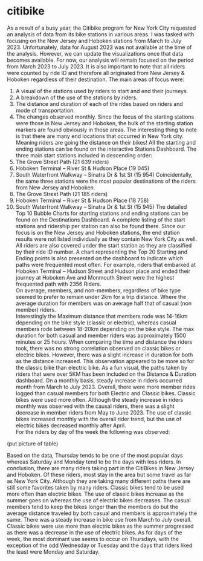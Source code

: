 # citibike

As a result of a busy year, the Citibike program for New York City requested an analysis of data from its bike stations in various areas. I was tasked with focusing on the New Jersey and Hoboken stations from March to July 2023. Unfortunately, data for August 2023 was not available at the time of the analysis. However, we can update the visualizations once that data becomes available. For now, our analysis will remain focused on the period from March 2023 to July 2023.  It is also important to note that all riders were counted by ride ID and therefore all originated from New Jersey & Hoboken regardless of their destination.
The main areas of focus were:
1)	A visual of the stations used by riders to start and end their journeys.
2)	A breakdown of the use of the stations by riders.
3)	The distance and duration of each of the rides based on riders and mode of transportation.
4)	The changes observed monthly.
Since the focus of the starting stations were those in New Jersey and Hoboken, the bulk of the starting station markers are found obviously in those areas.  The interesting thing to note is that there are many end locations that occurred in New York city.  Meaning riders are going the distance on their bikes!  All the starting and ending stations can be found on the interactive Stations Dashboard.
The three main start stations included in descending order:
1)	The Grove Street Path (21 639 riders)
2)	Hoboken Terminal – River St & Hudson Place (19 045)
3)	South Waterfront Walkway – Sinatra Dr & 1st St (15 954)
Coincidentally, the same three stations were the most popular destinations of the riders from New Jersey and Hoboken.   
4)	The Grove Street Path (21 185 riders)
5)	Hoboken Terminal – River St & Hudson Place (18 758)
6)	South Waterfront Walkway – Sinatra Dr & 1st St (15 945)
The detailed Top 10 Bubble Charts for starting stations and ending stations can be found on the Destinations Dashboard.  A complete listing of the start stations and ridership per station can also be found there.  Since our focus is on the New Jersey and Hoboken stations, the end station results were not listed individually as they contain New York City as well.  All riders are also covered under the start station as they are classified by their ride ID number.
A chart representing the Top 20 Starting and Ending points is also presented on the dashboard to indicate which paths were frequented most often.  For example, riders that embarked at Hoboken Terminal – Hudson Street and Hudson place and ended their journey at Hoboken Ave and Monmouth Street were the highest frequented path with 2356 Riders.  
On average, members, and non-members, regardless of bike type seemed to prefer to remain under 2km for a trip distance.  Where the average duration for members was on average half that of casual (non member) riders.  
Interestingly the Maximum distance that members rode was 14-16km depending on the bike style (classic or electric), whereas casual members rode between 18-20km depending on the bike style.  The max duration for both casual and member riders was approximately 1500 minutes or 25 hours. 
When comparing the time and distance the riders took, there was no strong correlation observed on classic bikes or electric bikes.  However, there was a slight increase in duration for both as the distance increased.  This observation appeared to be more so for the classic bike than electric bike. 
As a fun visual, the paths taken by riders that were over 5KM has been included on the Distance & Duration dashboard.
On a monthly basis, steady increase in riders occurred month from March to July 2023.  Overall, there were more member rides logged than casual members for both Electric and Classic bikes.  Classic bikes were used more often.  Although the steady increase in riders monthly was observed with the causal riders, there was a slight decrease in member riders from May to June 2023.  The use of classic bikes increased monthly with the overall rider trend, but the use of electric bikes decreased monthly after April.  
For the riders by day of the week the following was observed:

(put picture of table)

Based on the data, Thursday tends to be one of the most popular days whereas Saturday and Monday tend to be the days with less riders.
In conclusion, there are many riders taking part in the CitiBikes in New Jersey and Hoboken.  Of these riders, most stay in the area but some travel as far as New York City.  Although they are taking many different paths there are still some favorites taken by many riders.  Classic bikes tend to be used more often than electric bikes.  The use of classic bikes increase as the summer goes on whereas the use of electric bikes decreases.  The casual members tend to keep the bikes longer than the members do but the average distance traveled by both casual and members is approximately the same.  There was a steady increase in bike use from March to July overall.  Classic bikes were use more than electric bikes as the summer progressed as there was a decrease in the use of electric bikes.  As for days of the week, the most dominant use seems to occur on Thursdays, with the exception of the odd Wednesday or Tuesday and the days that riders liked the least were Monday and Saturday.  
